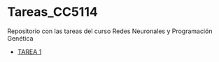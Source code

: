 # Tareas_CC5114
Repositorio con las tareas del curso Redes Neuronales y Programación Genética


- [TAREA 1](https://github.com/pbl0rd/Tareas_CC5114/tree/master/Tarea_1)

